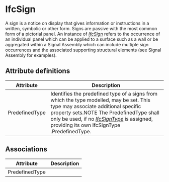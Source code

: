 IfcSign
=======
A sign is a notice on display that gives information or instructions in a
written, symbolic or other form. Signs are passive with the most common form
of a pictorial panel. An instance of
[_IfcSign_]($element://{4BE0513F-EDAF-4911-92C7-421EA6CD62A3}) refers to the
occurrence of an individual panel which can be applied to a surface such as a
wall or be aggregated within a Signal Assembly which can include multiple sign
occurrences and the associated supporting structural elements (see Signal
Assembly for examples).


Attribute definitions
---------------------
| Attribute      | Description                                                                                                                                                                                                                                                                                                                    |
|----------------|--------------------------------------------------------------------------------------------------------------------------------------------------------------------------------------------------------------------------------------------------------------------------------------------------------------------------------|
| PredefinedType | Identifies the predefined type of a signs from which the type modelled, may be set. This type may associate additional specific property sets.NOTE The PredefinedType shall only be used, if no [_IfcSignType_]($element://{B8D00EA4-C9E5-4f74-AB2A-D8235B911718}) is assigned, providing its own IfcSignType .PredefinedType. |

Associations
------------
| Attribute      | Description   |
|----------------|---------------|
| PredefinedType |               |

